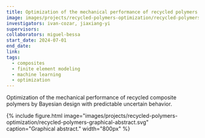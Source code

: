 ```yaml
---
title: Optimization of the mechanical performance of recycled polymers
image: images/projects/recycled-polymers-optimization/recycled-polymers-graphical-abstract.svg
investigators: ivan-cozar, jiaxiang-yi
supervisors:
collaborators: miguel-bessa
start_date: 2024-07-01
end_date:
link:
tags:
  - composites
  - finite element modeling
  - machine learning
  - optimization
---
```


<!-- excerpt start -->
Optimization of the mechanical performance of recycled composite polymers by Bayesian design with predictable uncertain behavior.
<!-- excerpt end -->

{%
  include figure.html
  image="images/projects/recycled-polymers-optimization/recycled-polymers-graphical-abstract.svg"
  caption="Graphical abstract."
  width="800px"
%}